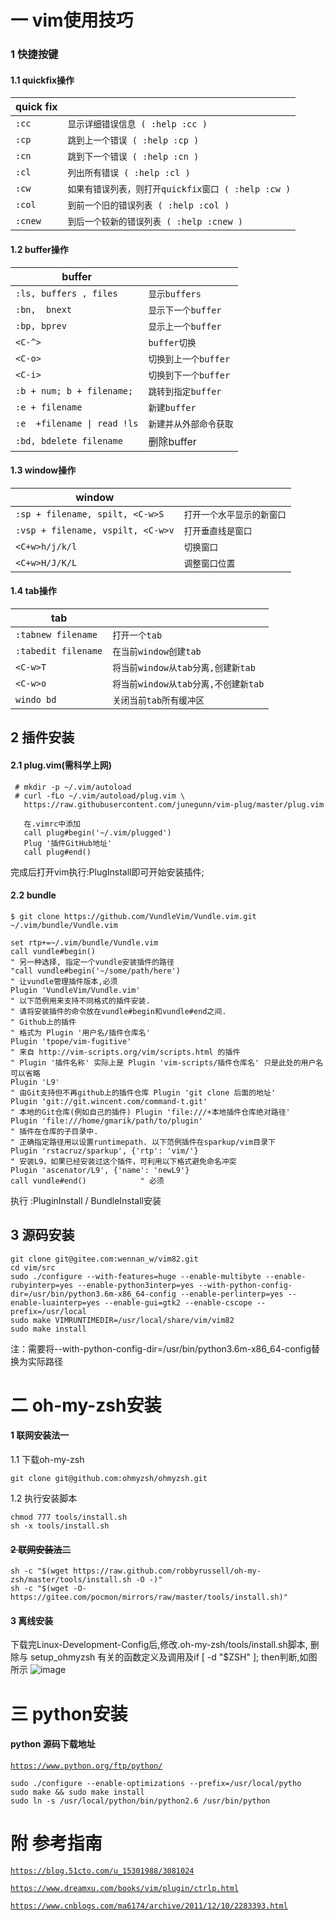 # 一 vim使用技巧

### 1 快捷按键

#### 1.1 quickfix操作

| quick fix |                                                    |
| --------- | -------------------------------------------------- |
| `:cc`     | `显示详细错误信息 ( :help :cc )`                   |
| `:cp`     | `跳到上一个错误 ( :help :cp )`                     |
| `:cn`     | `跳到下一个错误 ( :help :cn )`                     |
| `:cl`     | `列出所有错误 ( :help :cl )`                       |
| `:cw`     | `如果有错误列表，则打开quickfix窗口 ( :help :cw )` |
| `:col`    | `到前一个旧的错误列表 ( :help :col )`              |
| `:cnew`   | `到后一个较新的错误列表 ( :help :cnew )`           |

#### 1.2 buffer操作

| buffer                      |                        |
| --------------------------- | ---------------------- |
| `:ls, buffers , files`      | `显示buffers`          |
| `:bn,  bnext`               | `显示下一个buffer`     |
| `:bp, bprev`                | `显示上一个buffer`     |
| `<C-^>`                     | `buffer切换`           |
| `<C-o>`                     | `切换到上一个buffer`   |
| `<C-i>`                     | `切换到下一个buffer`   |
| `:b + num; b + filename;`   | `跳转到指定buffer`     |
| `:e + filename`             | `新建buffer`           |
| `:e  +filename \| read !ls` | `新建并从外部命令获取` |
| `:bd, bdelete filename`     | 删除buffer             |

#### 1.3 window操作

| window                            |                            |
| --------------------------------- | -------------------------- |
| `:sp + filename, spilt, <C-w>S`   | `打开一个水平显示的新窗口` |
| `:vsp + filename, vspilt, <C-w>v` | `打开垂直线是窗口`         |
| `<C+w>h/j/k/l`                    | `切换窗口`                 |
| `<C+w>H/J/K/L`                    | `调整窗口位置`             |

#### 1.4 tab操作

| tab                 |                                     |
| ------------------- | ----------------------------------- |
| `:tabnew filename`  | `打开一个tab`                       |
| `:tabedit filename` | `在当前window创建tab`               |
| `<C-w>T`            | `将当前window从tab分离,创建新tab`   |
| `<C-w>o`            | `将当前window从tab分离,不创建新tab` |
| `windo bd`          | `关闭当前tab所有缓冲区`             |
## 2 插件安装

#### 2.1 plug.vim(需科学上网)

```
 # mkdir -p ~/.vim/autoload
 # curl -fLo ~/.vim/autoload/plug.vim \
   https://raw.githubusercontent.com/junegunn/vim-plug/master/plug.vim

   在.vimrc中添加
   call plug#begin('~/.vim/plugged')
   Plug '插件GitHub地址'
   call plug#end()
```

完成后打开vim执行:PlugInstall即可开始安装插件;

#### 2.2 bundle

```
$ git clone https://github.com/VundleVim/Vundle.vim.git ~/.vim/bundle/Vundle.vim

set rtp+=~/.vim/bundle/Vundle.vim
call vundle#begin()
" 另一种选择, 指定一个vundle安装插件的路径
"call vundle#begin('~/some/path/here')
" 让vundle管理插件版本,必须
Plugin 'VundleVim/Vundle.vim'
" 以下范例用来支持不同格式的插件安装.
" 请将安装插件的命令放在vundle#begin和vundle#end之间.
" Github上的插件
" 格式为 Plugin '用户名/插件仓库名'
Plugin 'tpope/vim-fugitive'
" 来自 http://vim-scripts.org/vim/scripts.html 的插件
" Plugin '插件名称' 实际上是 Plugin 'vim-scripts/插件仓库名' 只是此处的用户名可以省略
Plugin 'L9'
" 由Git支持但不再github上的插件仓库 Plugin 'git clone 后面的地址'
Plugin 'git://git.wincent.com/command-t.git'
" 本地的Git仓库(例如自己的插件) Plugin 'file:///+本地插件仓库绝对路径'
Plugin 'file:///home/gmarik/path/to/plugin'
" 插件在仓库的子目录中.
" 正确指定路径用以设置runtimepath. 以下范例插件在sparkup/vim目录下
Plugin 'rstacruz/sparkup', {'rtp': 'vim/'}
" 安装L9，如果已经安装过这个插件，可利用以下格式避免命名冲突
Plugin 'ascenator/L9', {'name': 'newL9'}
call vundle#end()            " 必须
```

执行 :PluginInstall / BundleInstall安装
## 3 源码安装
```
git clone git@gitee.com:wennan_w/vim82.git
cd vim/src
sudo ./configure --with-features=huge --enable-multibyte --enable-rubyinterp=yes --enable-python3interp=yes --with-python-config-dir=/usr/bin/python3.6m-x86_64-config --enable-perlinterp=yes --enable-luainterp=yes --enable-gui=gtk2 --enable-cscope --prefix=/usr/local
sudo make VIMRUNTIMEDIR=/usr/local/share/vim/vim82
sudo make install

```
注：需要将--with-python-config-dir=/usr/bin/python3.6m-x86_64-config替换为实际路径

# 二 oh-my-zsh安装

#### 1 联网安装法一

1.1 下载oh-my-zsh

```
git clone git@github.com:ohmyzsh/ohmyzsh.git
```

1.2 执行安装脚本

```
chmod 777 tools/install.sh
sh -x tools/install.sh
```

#### ~~2 联网安装法二~~

```
sh -c "$(wget https://raw.github.com/robbyrussell/oh-my-zsh/master/tools/install.sh -O -)"
sh -c "$(wget -O- https://gitee.com/pocmon/mirrors/raw/master/tools/install.sh)"
```

#### 3 离线安装

下载完Linux-Development-Config后,修改.oh-my-zsh/tools/install.sh脚本, 删除与 setup_ohmyzsh 有关的函数定义及调用及if [ -d "$ZSH" ]; then判断,如图所示
![image](https://user-images.githubusercontent.com/82626291/233510700-dbeb2d72-f874-44e6-b42e-01fa486612b0.png)

# 三 python安装
#### python 源码下载地址
[`https://www.python.org/ftp/python/`]()
```
sudo ./configure --enable-optimizations --prefix=/usr/local/pytho
sudo make && sudo make install
sudo ln -s /usr/local/python/bin/python2.6 /usr/bin/python
```

# 附 参考指南

[`https://blog.51cto.com/u_15301988/3081024`]()

[`https://www.dreamxu.com/books/vim/plugin/ctrlp.html`]()

[`https://www.cnblogs.com/ma6174/archive/2011/12/10/2283393.html`]()

